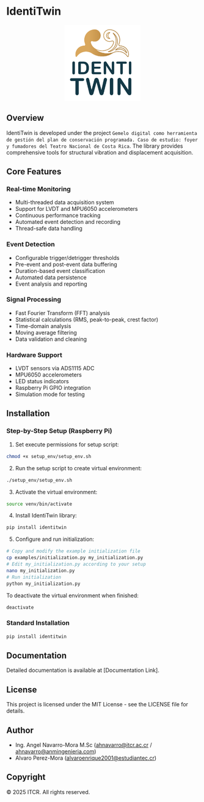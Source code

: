 # IdentiTwin

<p align="center">
  <img src="https://github.com/estructuraPy/IdentiTwin/raw/main/identitwin.png" alt="IdentiTwin Logo" width="200"/>
</p>

## Overview

IdentiTwin is developed under the project ``Gemelo digital como herramienta de gestión del plan de conservación programada. Caso de estudio: foyer y fumadores del Teatro Nacional de Costa Rica``. The library provides comprehensive tools for structural vibration and displacement acquisition.

## Core Features

### Real-time Monitoring
- Multi-threaded data acquisition system
- Support for LVDT and MPU6050 accelerometers
- Continuous performance tracking
- Automated event detection and recording
- Thread-safe data handling

### Event Detection
- Configurable trigger/detrigger thresholds
- Pre-event and post-event data buffering
- Duration-based event classification
- Automated data persistence
- Event analysis and reporting

### Signal Processing
- Fast Fourier Transform (FFT) analysis
- Statistical calculations (RMS, peak-to-peak, crest factor)
- Time-domain analysis
- Moving average filtering
- Data validation and cleaning

### Hardware Support
- LVDT sensors via ADS1115 ADC
- MPU6050 accelerometers
- LED status indicators
- Raspberry Pi GPIO integration
- Simulation mode for testing

## Installation

### Step-by-Step Setup (Raspberry Pi)

1. Set execute permissions for setup script:
```bash
chmod +x setup_env/setup_env.sh
```

2. Run the setup script to create virtual environment:
```bash
./setup_env/setup_env.sh
```

3. Activate the virtual environment:
```bash
source venv/bin/activate
```

4. Install IdentiTwin library:
```bash
pip install identitwin
```

5. Configure and run initialization:
```bash
# Copy and modify the example initialization file
cp examples/initialization.py my_initialization.py
# Edit my_initialization.py according to your setup
nano my_initialization.py
# Run initialization
python my_initialization.py
```

To deactivate the virtual environment when finished:
```bash
deactivate
```

### Standard Installation

```bash
pip install identitwin
```

## Documentation

Detailed documentation is available at [Documentation Link].

## License

This project is licensed under the MIT License - see the LICENSE file for details.

## Author

- Ing. Angel Navarro-Mora M.Sc (ahnavarro@itcr.ac.cr / ahnavarro@anmingenieria.com)
- Alvaro Perez-Mora (alvaroenrique2001@estudiantec.cr)
 
## Copyright

© 2025 ITCR. All rights reserved.

